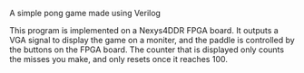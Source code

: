A simple pong game made using Verilog

This program is implemented on a Nexys4DDR FPGA board. It outputs a VGA signal to display the game on a moniter, and the paddle is controlled by the buttons on the FPGA board. The counter that is displayed only counts the misses you make, and only resets once it reaches 100.
